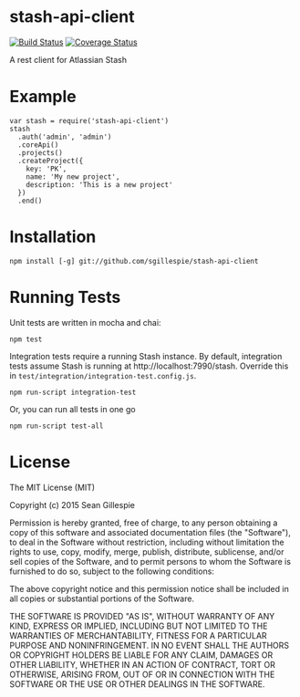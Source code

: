 # stash-api-client

[![Build Status](https://travis-ci.org/sgillespie/stash-api-client.svg?branch=master)](https://travis-ci.org/sgillespie/stash-api-client)
[![Coverage Status](https://coveralls.io/repos/sgillespie/stash-api-client/badge.svg?branch=master&service=github)](https://coveralls.io/github/sgillespie/stash-api-client?branch=master)

A rest client for Atlassian Stash

# Example

    var stash = require('stash-api-client')
    stash
      .auth('admin', 'admin')
      .coreApi()
      .projects()
      .createProject({
        key: 'PK',
        name: 'My new project',
        description: 'This is a new project'
      })
      .end()

# Installation

    npm install [-g] git://github.com/sgillespie/stash-api-client

# Running Tests

Unit tests are written in mocha and chai:

    npm test

Integration tests require a running Stash instance. By default, integration tests
assume Stash is running at http://localhost:7990/stash. Override this in
`test/integration/integration-test.config.js`.

    npm run-script integration-test

Or, you can run all tests in one go

    npm run-script test-all

# License

The MIT License (MIT)

Copyright (c) 2015 Sean Gillespie

Permission is hereby granted, free of charge, to any person obtaining a copy
of this software and associated documentation files (the "Software"), to deal
in the Software without restriction, including without limitation the rights
to use, copy, modify, merge, publish, distribute, sublicense, and/or sell
copies of the Software, and to permit persons to whom the Software is
furnished to do so, subject to the following conditions:

The above copyright notice and this permission notice shall be included in
all copies or substantial portions of the Software.

THE SOFTWARE IS PROVIDED "AS IS", WITHOUT WARRANTY OF ANY KIND, EXPRESS OR
IMPLIED, INCLUDING BUT NOT LIMITED TO THE WARRANTIES OF MERCHANTABILITY,
FITNESS FOR A PARTICULAR PURPOSE AND NONINFRINGEMENT. IN NO EVENT SHALL THE
AUTHORS OR COPYRIGHT HOLDERS BE LIABLE FOR ANY CLAIM, DAMAGES OR OTHER
LIABILITY, WHETHER IN AN ACTION OF CONTRACT, TORT OR OTHERWISE, ARISING FROM,
OUT OF OR IN CONNECTION WITH THE SOFTWARE OR THE USE OR OTHER DEALINGS IN
THE SOFTWARE.

